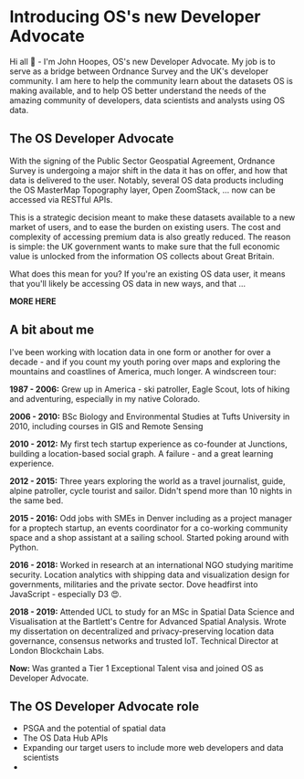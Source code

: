 # Introducing OS's new Developer Advocate

Hi all 👋 - I'm John Hoopes, OS's new Developer Advocate. My job is to serve as a bridge between Ordnance Survey and the UK's developer community. I am here to help the community learn about the datasets OS is making available, and to help OS better understand the needs of the amazing community of developers, data scientists and analysts using OS data. 

## The OS Developer Advocate

With the signing of the Public Sector Geospatial Agreement, Ordnance Survey is undergoing a major shift in the data it has on offer, and how that data is delivered to the user. Notably, several OS data products including the OS MasterMap Topography layer, Open ZoomStack, ... now can be accessed via RESTful APIs. 

This is a strategic decision meant to make these datasets available to a new market of users, and to ease the burden on existing users. The cost and complexity of accessing premium data is also greatly reduced. The reason is simple: the UK government wants to make sure that the full economic value is unlocked from the information OS collects about Great Britain. 

What does this mean for you? If you're an existing OS data user, it means that you'll likely be accessing OS data in new ways, and that ...

**MORE HERE**


## A bit about me

I've been working with location data in one form or another for over a decade - and if you count my youth poring over maps and exploring the mountains and coastlines of America, much longer. A windscreen tour:

**1987 - 2006:** Grew up in America - ski patroller, Eagle Scout, lots of hiking and adventuring, especially in my native Colorado.

**2006 - 2010:** BSc Biology and Environmental Studies at Tufts University in 2010, including courses in GIS and Remote Sensing

**2010 - 2012:** My first tech startup experience as co-founder at Junctions, building a location-based social graph. A failure - and a great learning experience.

**2012 - 2015:** Three years exploring the world as a travel journalist, guide, alpine patroller, cycle tourist and sailor. Didn't spend more than 10 nights in the same bed.

**2015 - 2016:** Odd jobs with SMEs in Denver including as a project manager for a proptech startup, an events coordinator for a co-working community space and a shop assistant at a sailing school. Started poking around with Python.

**2016 - 2018:** Worked in research at an international NGO studying maritime security. Location analytics with shipping data and visualization design for governments, militaries and the private sector. Dove headfirst into JavaScript - especially D3 😍.

**2018 - 2019:** Attended UCL to study for an MSc in Spatial Data Science and Visualisation at the Bartlett's Centre for Advanced Spatial Analysis. Wrote my dissertation on decentralized and privacy-preserving location data governance, consensus networks and trusted IoT. Technical Director at London Blockchain Labs. 

**Now:** Was granted a Tier 1 Exceptional Talent visa and joined OS as Developer Advocate. 

## The OS Developer Advocate role

- PSGA and the potential of spatial data
- The OS Data Hub APIs
- Expanding our target users to include more web developers and data scientists
- 